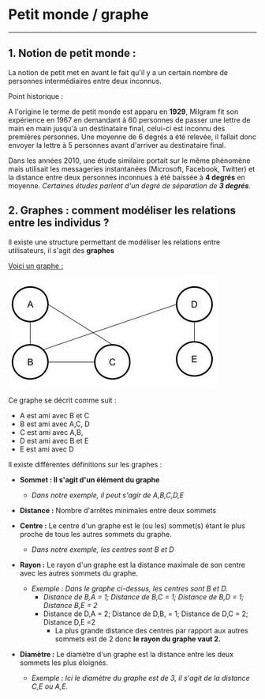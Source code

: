 # Petit monde / graphe 

------

## 1. Notion de petit monde :

La notion de petit met en avant le fait qu'il y a un certain nombre de personnes intermédiaires entre deux inconnus.

Point historique :

A l'origine le terme de petit monde est apparu en **1929**, Milgram fit son expérience en 1967 en demandant à 60 personnes de passer une lettre de main en main jusqu'à un destinataire final, celui-ci est inconnu des premières personnes. Une moyenne de 6 degrés a été relevée, il fallait donc envoyer la lettre à 5 personnes avant d'arriver au destinataire final.

Dans les années 2010, une étude similaire portait sur le même phénomène mais utilisait les messageries instantanées (Microsoft, Facebook, Twitter) et la distance entre deux personnes inconnues à été baissée à **4 degrés** en moyenne. *Certaines études parlent d'un degré de séparation de **3 degrés**.*

## 2. Graphes : comment modéliser les relations entre les individus ?

Il existe une structure permettant de modéliser les relations entre utilisateurs, il s'agit des **graphes**

<u>Voici un graphe :</u> 

![Graphes_cours.jpg](./Images/Graphes_cours.jpg)

Ce graphe se décrit comme suit : 

- A est ami avec B et C
- B est ami avec A,C, D
- C est ami avec A,B,
- D est ami avec B et E
- E est ami avec D

Il existe différentes définitions sur les graphes :

- **Sommet : Il s'agit d'un élément du graphe**
    - *Dans notre exemple, il peut s'agir de A,B,C,D,E*
- **Distance :** Nombre d'arrêtes minimales entre deux sommets
- **Centre :** Le centre d'un graphe est le (ou les) sommet(s) étant le plus proche de tous les autres sommets du graphe.
    - *Dans notre exemple, les centres sont B et D*
- **Rayon :** Le rayon d'un graphe est la distance maximale de son centre avec les autres sommets du graphe.
    - *Exemple : Dans le graphe ci-dessus, les centres sont B et D.*
        - *Distance de B,A = 1; Distance de B,C = 1; Distance de B,D = 1; Distance B,E = 2*
        - Distance de D,A = 2; Distance de D,B, = 1; Distance de D,C = 2; Distance D,E =2
            - La plus grande distance des centres par rapport aux autres sommets est de 2 donc **le rayon du graphe vaut 2.**
    
- **Diamètre :** Le diamètre d'un graphe est la distance entre les deux sommets les plus éloignés.
    - *Exemple : Ici le diamètre du graphe est de 3, il s'agit de la distance C,E ou A,E.*



